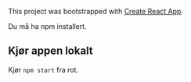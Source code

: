 This project was bootstrapped with [Create React App](https://github.com/facebook/create-react-app).

Du må ha npm installert.

## Kjør appen lokalt

Kjør `npm start` fra rot.
